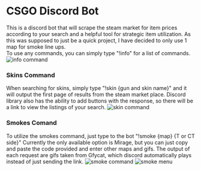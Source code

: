 # CSGO Discord Bot

This is a discord bot that will scrape the steam market for item prices according to your search and a helpful tool for strategic item utilization. As this was supposed to just be a quick project, I have decided to only use 1 map for smoke line ups.
<br>
To use any commands, you can simply type "!info" for a list of commands.
<img src="./images/info_command" title="info command"/>

### Skins Command
When searching for skins, simply type "!skin {gun and skin name}" and it will output the first page of results from the steam market place. Discord library also has the ability to add buttons with the response, so there will be a link to view the listings of your search.
<img href="./images/skin_command" title="skin command"/>

### Smokes Comand
To utilize the smokes command, just type to the bot "!smoke {map} {T or CT side}" Currently the only available option is Mirage, but you can just copy and paste the code provided and enter other maps and gifs. The output of each request are gifs taken from Gfycat, which discord automatically plays instead of just sending the link.
<img src="./images/smoke_command" title="smoke command"/>
<img src="./images/smoke_command_menu" title="smoke menu"/>
